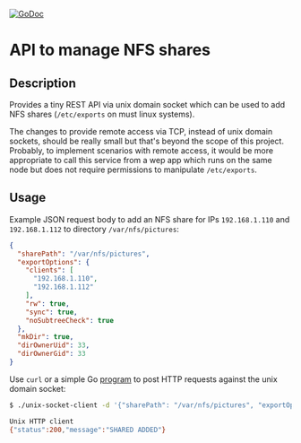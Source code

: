 [![GoDoc](https://godoc.org/github.com/ncraft/nfs-api?status.svg)](http://godoc.org/github.com/ncraft/nfs-api)

# API to manage NFS shares

## Description

Provides a tiny REST API via unix domain socket which can be used to add NFS shares (`/etc/exports` on must linux systems).

The changes to provide remote access via TCP, instead of unix domain sockets, should be really small but that's beyond the scope of this project. Probably, to implement scenarios with remote access, it would be more appropriate to call this service from a wep app which runs on the same node but does not require permissions to manipulate `/etc/exports`.


## Usage

Example JSON request body to add an NFS share for IPs `192.168.1.110` and `192.168.1.112` to directory `/var/nfs/pictures`:
```json
{
  "sharePath": "/var/nfs/pictures",
  "exportOptions": {
    "clients": [
      "192.168.1.110",
      "192.168.1.112"
    ],
    "rw": true,
    "sync": true,
    "noSubtreeCheck": true
  },
  "mkDir": true,
  "dirOwnerUid": 33,
  "dirOwnerGid": 33
}
```

Use `curl` or a simple Go [program](https://gist.github.com/teknoraver/5ffacb8757330715bcbcc90e6d46ac74) to post HTTP requests against the unix domain socket:
```bash
$ ./unix-socket-client -d '{"sharePath": "/var/nfs/pictures", "exportOptions": {"clients": ["192.168.1.110", "192.168.1.112"], "rw": true, "sync": true, "noSubtreeCheck": true}, "mkDir":true, "dirOwnerUid":33, "dirOwnerGid":33}' /path/to/socket /shares

Unix HTTP client
{"status":200,"message":"SHARED ADDED"}
```
